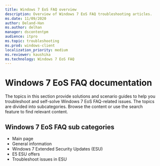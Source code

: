 ```yaml
---
title: Windows 7 EoS FAQ overview
description: Overview of Windows 7 EoS FAQ troubleshooting articles.
ms.date: 11/09/2020
author: Deland-Han
ms.author: delhan
manager: dscontentpm
audience: itpro
ms.topic: troubleshooting
ms.prod: windows-client
localization_priority: medium
ms.reviewer: kaushika
ms.technology: Windows 7 EoS FAQ
---
```

# Windows 7 EoS FAQ documentation

The topics in this section provide solutions and scenario guides to help you troubleshoot and self-solve Windows 7 EoS FAQ-related issues. The topics are divided into subcategories. Browse the content or use the search feature to find relevant content.

## Windows 7 EoS FAQ sub categories

- Main page
- General information
- Windows 7 Extended Security Updates (ESU)
- E5 ESU offers
- Troubleshoot issues in ESU
